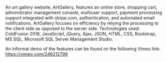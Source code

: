 An art gallery website, ArtGallery, features an online store, shopping cart, administrator management console, multiuser support, payment processing support integrated with stripe.com, authentication, and automated email notifications. ArtGallery focuses on efficiency by relying the processing to the client side as opposed to the server side. Technologies used: ColdFusion 2016, JavaScript, jQuery, Ajax, JSON, HTML, CSS, Bootstrap, MS SQL, Microsoft SQL Server Management Studio.

An informal demo of the features can be found on the following Vimeo link:
  https://vimeo.com/246212799
